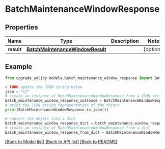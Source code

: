 # BatchMaintenanceWindowResponse


## Properties

Name | Type | Description | Notes
------------ | ------------- | ------------- | -------------
**result** | [**BatchMaintenanceWindowResult**](BatchMaintenanceWindowResult.md) |  | [optional] 

## Example

```python
from upgrade_policy.models.batch_maintenance_window_response import BatchMaintenanceWindowResponse

# TODO update the JSON string below
json = "{}"
# create an instance of BatchMaintenanceWindowResponse from a JSON string
batch_maintenance_window_response_instance = BatchMaintenanceWindowResponse.from_json(json)
# print the JSON string representation of the object
print(BatchMaintenanceWindowResponse.to_json())

# convert the object into a dict
batch_maintenance_window_response_dict = batch_maintenance_window_response_instance.to_dict()
# create an instance of BatchMaintenanceWindowResponse from a dict
batch_maintenance_window_response_from_dict = BatchMaintenanceWindowResponse.from_dict(batch_maintenance_window_response_dict)
```
[[Back to Model list]](../README.md#documentation-for-models) [[Back to API list]](../README.md#documentation-for-api-endpoints) [[Back to README]](../README.md)


